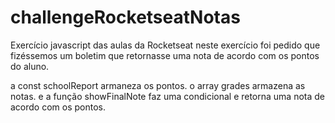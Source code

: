 # challengeRocketseatNotas
Exercício javascript das aulas da Rocketseat
neste exercício foi pedido que fizéssemos um boletim que retornasse uma nota de acordo com os pontos do aluno.

a const schoolReport armaneza os pontos.
o array grades armazena as notas.
e a função showFinalNote faz uma condicional e retorna uma nota de acordo com os pontos.

